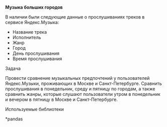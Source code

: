 **Музыка больших городов**

В наличии были следующие данные о прослушиваниях треков в сервисе Яндекс.Музыка:

 * Название трека
 * Исполнитель
 * Жанр
 * Город
 * День прослушивания
 * Время прослушивания

Задача

Провести сравнение музыкальных предпочтений у пользователей Яндекс.Музыки, проживающих в Москве и Санкт-Петербурге. Сравнить прослушивания в понедельник, среду и пятницу по городам, а также сравнить жанры, которые слушают пользователи утром в понедельник и вечером в пятницу в Москве и Санкт-Петербурге.

Используемые библиотеки

*pandas
